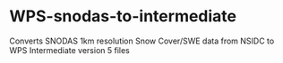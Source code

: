 # WPS-snodas-to-intermediate
Converts SNODAS 1km resolution Snow Cover/SWE data from NSIDC to WPS Intermediate version 5 files
